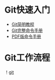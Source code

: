 # Git快速入门
* [Git简明教程](http://www.runoob.com/manual/git-guide/)
* [Git完整命令手册](http://git-scm.com/docs)
* [PDF版命令手册](github-git-cheat-sheet.pdf)

# Git工作流程
！[git](https://www.runoob.com/wp-content/uploads/2015/02/git-process.png)



